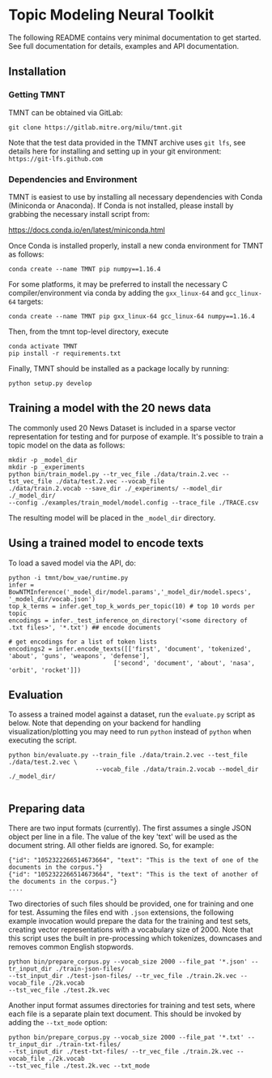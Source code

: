 # Topic Modeling Neural Toolkit

The following README contains very minimal documentation to get started.  See full documentation
for details, examples and API documentation.

## Installation

### Getting TMNT

TMNT can be obtained via GitLab:

```
git clone https://gitlab.mitre.org/milu/tmnt.git
```

Note that the test data provided in the TMNT archive uses `git lfs`, see details here for installing
and setting up in your git environment: `https://git-lfs.github.com`

### Dependencies and Environment

TMNT is easiest to use by installing all necessary dependencies with Conda (Miniconda or Anaconda). If
Conda is not installed, please install by grabbing the necessary install script from:

https://docs.conda.io/en/latest/miniconda.html

Once Conda is installed properly, install a new conda environment for TMNT as follows:


```
conda create --name TMNT pip numpy==1.16.4
```

For some platforms, it may be preferred to install the necessary
C compiler/environment via conda by adding the `gxx_linux-64`
and `gcc_linux-64` targets:

```
conda create --name TMNT pip gxx_linux-64 gcc_linux-64 numpy==1.16.4
```

Then, from the tmnt top-level directory, execute


```
conda activate TMNT
pip install -r requirements.txt
```

Finally, TMNT should be installed as a package locally by running:

```
python setup.py develop
```

## Training a model with the 20 news data

The commonly used 20 News Dataset is included in a sparse vector representation for testing and for purpose of example.
It's possible to train a topic model on the data as follows:

```
mkdir -p _model_dir
mkdir -p _experiments
python bin/train_model.py --tr_vec_file ./data/train.2.vec --tst_vec_file ./data/test.2.vec --vocab_file 
./data/train.2.vocab --save_dir ./_experiments/ --model_dir ./_model_dir/ 
--config ./examples/train_model/model.config --trace_file ./TRACE.csv 
```

The resulting model will be placed in the `_model_dir` directory.

## Using a trained model to encode texts

To load a saved model via the API, do:

```
python -i tmnt/bow_vae/runtime.py
infer = BowNTMInference('_model_dir/model.params','_model_dir/model.specs', '_model_dir/vocab.json')
top_k_terms = infer.get_top_k_words_per_topic(10) # top 10 words per topic
encodings = infer._test_inference_on_directory('<some directory of .txt files>', '*.txt') ## encode documents

# get encodings for a list of token lists
encodings2 = infer.encode_texts([['first', 'document', 'tokenized', 'about', 'guns', 'weapons', 'defense'],
	                         ['second', 'document', 'about', 'nasa', 'orbit', 'rocket']])
```

## Evaluation

To assess a trained model against a dataset, run the `evaluate.py` script as below.  Note that depending
on your backend for handling visualization/plotting you may need to run `python` instead of `python` when
executing the script.

```
python bin/evaluate.py --train_file ./data/train.2.vec --test_file ./data/test.2.vec \
                        --vocab_file ./data/train.2.vocab --model_dir ./_model_dir/ 
			
```

## Preparing data

There are two input formats (currently).  The first assumes a single JSON object per line in a file.  The value of the key 'text' will
be used as the document string.  All other fields are ignored. So, for example:

```
{"id": "1052322266514673664", "text": "This is the text of one of the documents in the corpus."}
{"id": "1052322266514673664", "text": "This is the text of another of the documents in the corpus."}
....
```

Two directories of such files should be provided, one for training and one for test.  Assuming the files end with `.json` extensions, the
following example invocation would prepare the data for the training and test sets, creating vector representations with a vocabulary
size of 2000.  Note that this script uses the built in pre-processing which tokenizes, downcases and removes common English stopwords.

```
python bin/prepare_corpus.py --vocab_size 2000 --file_pat '*.json' --tr_input_dir ./train-json-files/ 
--tst_input_dir ./test-json-files/ --tr_vec_file ./train.2k.vec --vocab_file ./2k.vocab  
--tst_vec_file ./test.2k.vec 
```

Another input format assumes directories for training and test sets, where each file is a separate plain text document. This should be
invoked by adding the `--txt_mode` option:

```
python bin/prepare_corpus.py --vocab_size 2000 --file_pat '*.txt' --tr_input_dir ./train-txt-files/ 
--tst_input_dir ./test-txt-files/ --tr_vec_file ./train.2k.vec --vocab_file ./2k.vocab  
--tst_vec_file ./test.2k.vec --txt_mode
```
